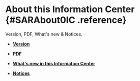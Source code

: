 # About this Information Center {#SARAbout0IC .reference}

Version, PDF, What's new & Notices.

-   **[Version](../html/SARAbout1Ver4200.md)**  

-   **[PDF](../html/SARAbout2PDF4200.md)**  

-   **[What's new in this Information Center](../html/SARAbout4WhatsNew4200.md)**  

-   **[Notices](../html/SACZZNotices.md)**  


